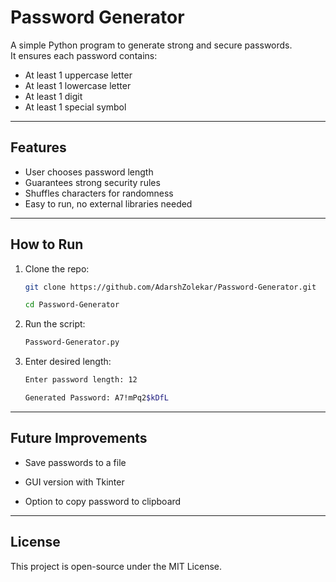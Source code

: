 # Password Generator

A simple Python program to generate strong and secure passwords.  
It ensures each password contains:  
- At least 1 uppercase letter  
- At least 1 lowercase letter  
- At least 1 digit  
- At least 1 special symbol  

---

## Features
- User chooses password length  
- Guarantees strong security rules  
- Shuffles characters for randomness  
- Easy to run, no external libraries needed  

---

## How to Run
1. Clone the repo:
   ```bash
   git clone https://github.com/AdarshZolekar/Password-Generator.git

   cd Password-Generator
   ```
3. Run the script:
   ```bash
   Password-Generator.py
   ```
3. Enter desired length:
   ```bash
   Enter password length: 12

   Generated Password: A7!mPq2$kDfL
   ```

---

## Future Improvements

- Save passwords to a file

- GUI version with Tkinter

- Option to copy password to clipboard
  
---

## License
This project is open-source under the MIT License.





